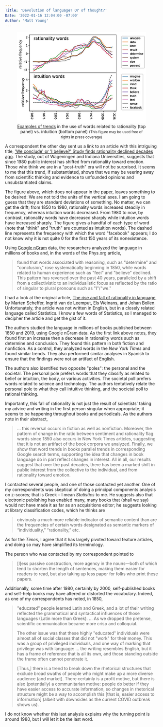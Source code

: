 ```yaml
---
Title: 'Devolution of language? Or of thought?'
Date: '2022-01-16 12:04:00 -07:00'
Author: 'Matt Young'
---
```

<figure>
<img src="/uploads/2022/Rise_Fall_Rationality_Language.jpg" alt="Graphs"/>
<figcaption> <div align=center> <a href="https://phys.org/news/2022-01-rationality-declined-decades.html">Examples of trends</a> in the use of words related to rationality (top panel) vs. intuition (bottom panel) <small>(This figure may be used free of rights in press coverage)</small> </div>
</figcaption>
</figure>

A correspondent the other day sent us a link to an article with this intriguing title, <a href=https://phys.org/news/2022-01-rationality-declined-decades.html>'We conclude' or 'I believe?' Study finds rationality declined decades ago</a>. The study, out of Wageningen and Indiana Universities, suggests that since 1980 public interest has shifted from rationality toward emotion. Those who think we are in a "post-truth" era will not be surprised. It seems to me that this trend, if substantiated, shows that we may be veering away from scientific thinking and evidence to unfounded opinions and unsubstantiated claims.

<!--more-->

The figure above, which does not appear in the paper, leaves something to be desired: We are not told the units of the vertical axes. I am going to guess that they are standard deviations of something. No matter, we can get the drift; from 1850 to 1980, rationality words increased steadily in frequency, whereas intuition words decreased. From 1980 to now, by contrast, rationality words have decreased sharply while intuition words have increased sharply. The figure gives a handful of each type of word (note that "think" and "truth" are counted as intuition words). The dashed line represents the frequency with which the word "facebook" appears; I do not know why it is not quite 0 for the first 150 years of its nonexistence.

Using <a href="https://en.wikipedia.org/wiki/Google_Ngram_Viewer">Google nGram</a> data, the researchers analyzed the language in millions of books and, in the words of the Phys.org article,

<blockquote>found that words associated with reasoning, such as "determine" and "conclusion," rose systematically beginning in 1850, while words related to human experience such as "feel" and "believe" declined. This pattern has reversed over the past 40 years, paralleled by a shift from a collectivistic to an individualistic focus as reflected by the ratio of singular to plural pronouns such as "I"/"we."</blockquote>

I had a look at the original article, <a href=https://www.pnas.org/content/118/51/e2107848118.full>The rise and fall of rationality in language</a>, by Marten Scheffer, Ingrid van de Leemput, Els Weinans, and Johan Bollen. Unfortunately, the article was not written in English, but in a closely related language called Statistics. I know a few words of Statistics, so I managed to decipher the article and get the gist of it.

The authors studied the language in millions of books published between 1850 and 2019, using Google nGram data. As the first link above notes, they found first an increase then a decrease in rationality words such as determine and conclusion. They found this pattern in both fiction and nonfiction. As a control, they analyzed words in the <i>New York Times</i> and found similar trends. They also performed similar analyses in Spanish to ensure that the findings were not an artifact of English.

The authors also identified two opposite "poles": the personal and the societal. The personal pole prefers words that they classify as related to belief or intuition, the body, or various activities. The societal poll prefers words related to science and technology. The authors tentatively relate the personal pole to what they call intuitive thinking, and the societal poll to rational thinking. 

Importantly, this fall of rationality is not just the result of scientists' taking my advice and writing in the first person singular when appropriate; it seems to be happening throughout books and periodicals. As the authors note in their abstract,

<blockquote>… this reversal occurs in fiction as well as nonfiction. Moreover, the pattern of change in the ratio between sentiment and rationality flag words since 1850 also occurs in New York Times articles, suggesting that it is not an artifact of the book corpora we analyzed. Finally, we show that word trends in books parallel trends in corresponding Google search terms, supporting the idea that changes in book language do in part reflect changes in interest. All in all, our results suggest that over the past decades, there has been a marked shift in public interest from the collective to the individual, and from rationality toward emotion.</blockquote>

I contacted several people, and one of those contacted yet another. One of my correspondents was skeptical of doing a principal components analysis on z-scores; that is Greek – I mean <i>Statistics</i> to me. He suggests also that electronic publishing has enabled many, many books that (shall we say) would not have made it as far as an acquisitions editor; he suggests looking at library classification codes, which he thinks are

<blockquote>obviously a much more reliable indicator of semantic content than are the frequencies of certain words designated as semantic markers of “individuality,” “rationality,” etc.</blockquote>

As for the <i>Times</i>, I agree that it has largely pivoted toward feature articles, and doing so may have simplified its terminology.

The person who was contacted by my correspondent pointed to

<blockquote>[l]ess passive construction, more agency in the nouns—both of which tend to shorten the length of sentences, making them easier for readers to read, but also taking up less paper for folks who print these papers.
</blockquote>

Additionally, some time after 1980, certainly by 2000, self-published books and self-help books may have altered or distorted the vocabulary. Indeed, as one of my correspondents has noted, in 1850,

<blockquote><p>"educated" people learned Latin and Greek, and a lot of their writing reflected the grammatical and syntactical influences of those languages (Latin more than Greek). … As we dropped the pretense, scientific communication became more crisp and colloquial.</p>

<p>The other issue was that these highly "educated" individuals were almost all of social classes that did not "work" for their money. This was a group of privileged individuals, and one way of marking that privilege was with language: … the writing resembles English, but it has a frame of reference that is all its own, and those standing outside the frame often cannot penetrate it.</p>

<p>[Thus,] there is a trend to break down the rhetorical structures that exclude broad swaths of people who might make up a more diverse audience (and market). There certainly is a profit motive, but there is also (potentially) a communitarian motive: people do better if they have easier access to accurate information, so changes in rhetorical structure might be a way to accomplish this [that is, easier access to information] (albeit with downsides as the current COVID outbreak shows us).</p></blockquote>

I do not know whether this last analysis explains why the turning point is around 1980, but I will let it be the last word.
